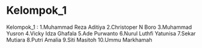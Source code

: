 # Kelompok_1
Kelompok_1 : 1.Muhammad Reza Aditiya 2.Christoper N Boro 3.Muhammad Yusron 4.Vicky Idza Ghafala 5.Ade Purwanto 6.Nurul Luthfi Yatunisa 7.Sekar Mutiara 8.Putri Amalia 9.Siti Masitoh 10.Ummu Markhamah
